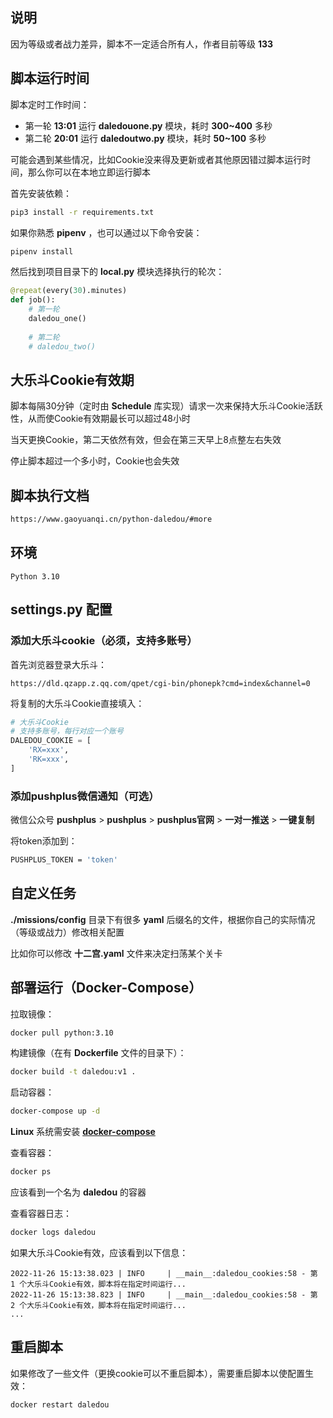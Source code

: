 ## 说明

因为等级或者战力差异，脚本不一定适合所有人，作者目前等级 **133**


## 脚本运行时间

脚本定时工作时间：
- 第一轮 **13:01** 运行 **daledouone.py** 模块，耗时 **300~400** 多秒
- 第二轮 **20:01** 运行 **daledoutwo.py** 模块，耗时 **50~100** 多秒

可能会遇到某些情况，比如Cookie没来得及更新或者其他原因错过脚本运行时间，那么你可以在本地立即运行脚本

首先安装依赖：
```bash
pip3 install -r requirements.txt
```

如果你熟悉 **pipenv** ，也可以通过以下命令安装：
```bash
pipenv install
```

然后找到项目目录下的 **local.py** 模块选择执行的轮次：

```python
@repeat(every(30).minutes)
def job():
    # 第一轮
    daledou_one()
    
    # 第二轮
    # daledou_two()
```


## 大乐斗Cookie有效期

脚本每隔30分钟（定时由 **Schedule** 库实现）请求一次来保持大乐斗Cookie活跃性，从而使Cookie有效期最长可以超过48小时

当天更换Cookie，第二天依然有效，但会在第三天早上8点整左右失效

停止脚本超过一个多小时，Cookie也会失效


## 脚本执行文档

```bash
https://www.gaoyuanqi.cn/python-daledou/#more
```


## 环境

```
Python 3.10
```


## settings.py 配置

### 添加大乐斗cookie（必须，支持多账号）

首先浏览器登录大乐斗：
```
https://dld.qzapp.z.qq.com/qpet/cgi-bin/phonepk?cmd=index&channel=0
```

将复制的大乐斗Cookie直接填入：
```python
# 大乐斗Cookie
# 支持多账号，每行对应一个账号
DALEDOU_COOKIE = [
    'RX=xxx',
    'RK=xxx',
]
```

### 添加pushplus微信通知（可选）

微信公众号 **pushplus** > **pushplus** > **pushplus官网** > **一对一推送** > **一键复制**

将token添加到：
```bash
PUSHPLUS_TOKEN = 'token'
```


## 自定义任务

**./missions/config** 目录下有很多 **yaml** 后缀名的文件，根据你自己的实际情况（等级或战力）修改相关配置

比如你可以修改 **十二宫.yaml** 文件来决定扫荡某个关卡


## 部署运行（Docker-Compose）

拉取镜像：
```bash
docker pull python:3.10
```

构建镜像（在有 **Dockerfile** 文件的目录下）：
```bash
docker build -t daledou:v1 .
```

启动容器：
```bash
docker-compose up -d
```

**Linux** 系统需安装 **[docker-compose](https://www.gaoyuanqi.cn/docker-compose/#%E5%AE%89%E8%A3%85docker-compose)**

查看容器：
```bash
docker ps
```

应该看到一个名为 **daledou** 的容器

查看容器日志：
```bash
docker logs daledou
```

如果大乐斗Cookie有效，应该看到以下信息：
```
2022-11-26 15:13:38.023 | INFO     | __main__:daledou_cookies:58 - 第 1 个大乐斗Cookie有效，脚本将在指定时间运行...
2022-11-26 15:13:38.823 | INFO     | __main__:daledou_cookies:58 - 第 2 个大乐斗Cookie有效，脚本将在指定时间运行...
...
```


## 重启脚本

如果修改了一些文件（更换cookie可以不重启脚本），需要重启脚本以使配置生效：
```bash
docker restart daledou
```
